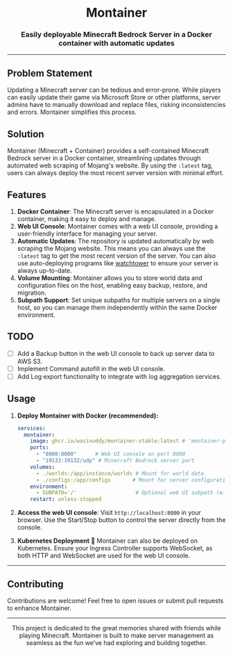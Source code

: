<h1 align="center">Montainer</h1>
<h3 align="center">Easily deployable Minecraft Bedrock Server in a Docker container with automatic updates</h3>

---
## Problem Statement
Updating a Minecraft server can be tedious and error-prone. While players can easily update their game via Microsoft Store or other platforms, server admins have to manually download and replace files, risking inconsistencies and errors. Montainer simplifies this process.

## Solution
Montainer (Minecraft + Container) provides a self-contained Minecraft Bedrock server in a Docker container, streamlining updates through automated web scraping of Mojang's website. By using the `:latest` tag, users can always deploy the most recent server version with minimal effort.

## Features
1. **Docker Container**: The Minecraft server is encapsulated in a Docker container, making it easy to deploy and manage.
2. **Web UI Console**: Montainer comes with a web UI console, providing a user-friendly interface for managing your server.
3. **Automatic Updates**: The repository is updated automatically by web scraping the Mojang website. This means you can always use the `:latest` tag to get the most recent version of the server. You can also use auto-deploying programs like [watchtower](https://github.com/containrrr/watchtower) to ensure your server is always up-to-date.
4. **Volume Mounting**: Montainer allows you to store world data and configuration files on the host, enabling easy backup, restore, and migration.
5. **Subpath Support**: Set unique subpaths for multiple servers on a single host, so you can manage them independently within the same Docker environment.

## TODO
- [ ] Add a Backup button in the web UI console to back up server data to AWS S3.
- [ ] Implement Command autofill in the web UI console.
- [ ] Add Log export functionality to integrate with log aggregation services.

## Usage

1. **Deploy Montainer with Docker (recommended):**

   ```yaml
   services:
     montainer:
       image: ghcr.io/wasinuddy/montainer-stable:latest # 'montainer-preview' for Snapshot server
       ports:
         - "8000:8000"      # Web UI console on port 8000
         - "19132:19132/udp" # Minecraft Bedrock server port
       volumes:
         - ./worlds:/app/instance/worlds # Mount for world data
         - ./configs:/app/configs       # Mount for server configurations
       environment:
         - SUBPATH='/'                   # Optional web UI subpath (e.g., /smp1, /smp2)
       restart: unless-stopped
   ```

2. **Access the web UI console**:
   Visit `http://localhost:8000` in your browser. Use the Start/Stop button to control the server directly from the console.

3. **Kubernetes Deployment** 🚢
   Montainer can also be deployed on Kubernetes. Ensure your Ingress Controller supports WebSocket, as both HTTP and WebSocket are used for the web UI console.

---
## Contributing
Contributions are welcome! Feel free to open issues or submit pull requests to enhance Montainer.

---

<p align="center">
This project is dedicated to the great memories shared with friends while playing Minecraft. Montainer is built to make server management as seamless as the fun we’ve had exploring and building together.
</p>


